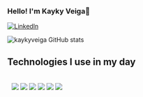 ### Hello! I'm Kayky Veiga🤚

[![Linkedln](https://img.shields.io/badge/LinkedIn-0077B5?style=for-the-badge&logo=linkedin&logoColor=white)](https://www.linkedin.com/in/kayky-veiga)

![kaykyveiga GitHub stats](https://github-readme-stats.vercel.app/api?username=kaykyveiga&show_icons=true&theme=onedark)

## Technologies I use in my day

<div style="display:inline_block; margin: 10px;"><br/>
 <img align="center" alt"html5" src="https://img.shields.io/badge/HTML5-E34F26?style=for-the-badge&logo=html5&logoColor=white"/>
 <img align="center" alt"css" src="https://img.shields.io/badge/CSS3-1572B6?style=for-the-badge&logo=css3&logoColor=white"/>
 <img align="center" alt"javascript" src="https://img.shields.io/badge/JavaScript-F7DF1E?style=for-the-badge&logo=javascript&logoColor=black"/>
 <img align="center" alt"nodejs" src="https://img.shields.io/badge/Node.js-43853D?style=for-the-badge&logo=node.js&logoColor=white"/>
 <img align="center" alt"react" src="https://img.shields.io/badge/React-20232A?style=for-the-badge&logo=react&logoColor=61DAFB"/>
 <img align="center" alt"typescript" src="https://img.shields.io/badge/TypeScript-007ACC?style=for-the-badge&logo=typescript&logoColor=white"/>
</div>
